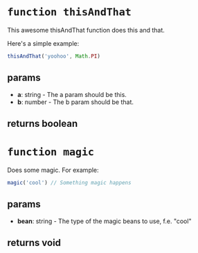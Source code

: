 # `function thisAndThat`

This awesome thisAndThat function does this and that.

Here's a simple example:

```js
thisAndThat('yoohoo', Math.PI)
```

## params

- **a**: string - The a param should be this.
- **b**: number - The b param should be that.

## returns boolean

# `function magic`

Does some magic. For example:

```js
magic('cool') // Something magic happens
```

## params

- **bean**: string - The type of the magic beans to use, f.e. "cool"

## returns void
